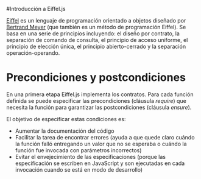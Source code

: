 #Introducción a Eiffel.js

[Eiffel](http://es.wikipedia.org/wiki/Eiffel_(lenguaje_de_programaci%C3%B3n)) es un lenguaje de programación orientado a objetos 
diseñado por [Bertrand Meyer](http://es.wikipedia.org/wiki/Bertrand_Meyer) (que también es un método de programación Eiffel). 
Se basa en una serie de principios incluyendo: 
el diseño por contrato, 
la separación de comando de consulta, 
el principio de acceso uniforme, 
el principio de elección única, 
el principio abierto-cerrado y 
la separación operación-operando.

# Precondiciones y postcondiciones

En una primera etapa Eiffel.js implementa los contratos. 
Para cada función definida se puede especificar las precondiciones 
(cláusula _require_) que necesita la función para garantizar las postcondiciones (cláusula _ensure_). 

El objetivo de especificar estas condiciones es:
 * Aumentar la documentación del código
 * Facilitar la tarea de encontrar errores 
   (ayuda a que quede claro cuándo la función falló entregando un valor que no se esperaba o cuándo la función fue invocada con parámetros incorrectos)
 * Evitar el envejecimiento de las especificaciones 
 (porque las especificación se escriben en JavaScript y son ejecutadas en cada invocación cuando se está en modo de desarrollo)